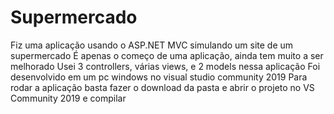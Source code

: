 # Supermercado
Fiz uma aplicação usando o ASP.NET MVC simulando um site de um supermercado
É apenas o começo de uma aplicação, ainda tem muito a ser melhorado
Usei 3 controllers, várias views, e 2 models nessa aplicação
Foi desenvolvido em um pc windows no visual studio community 2019
Para rodar a aplicação basta fazer o download da pasta e abrir o projeto no VS Community 2019 e compilar
